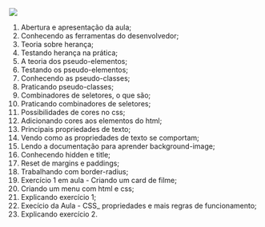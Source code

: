 ![](https://i.imgur.com/xG74tOh.png)

1. Abertura e apresentação da aula;
2. Conhecendo as ferramentas do desenvolvedor;
3. Teoria sobre herança;
4. Testando herança na prática;
5. A teoria dos pseudo-elementos;
6. Testando os pseudo-elementos;
7. Conhecendo as pseudo-classes;
8. Praticando pseudo-classes;
9. Combinadores de seletores, o que são;
10. Praticando combinadores de seletores;
11. Possibilidades de cores no css;
12. Adicionando cores aos elementos do html;
13. Principais propriedades de texto;
14. Vendo como as propriedades de texto se comportam;
15. Lendo a documentação para aprender background-image;
16. Conhecendo hidden e title;
17. Reset de margins e paddings;
18. Trabalhando com border-radius;
19. Exercício 1 em aula - Criando um card de filme;
20. Criando um menu com html e css;
21. Explicando exercício 1;
22. Execício da Aula - CSS\_ propriedades e mais regras de funcionamento;
23. Explicando exercício 2.
